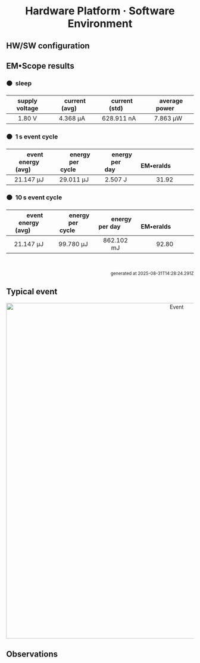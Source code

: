 
<h1 align="center">Hardware Platform · Software Environment</h1>

## HW/SW configuration

## EM&bull;Scope results

<!-- @emscope-pack:start -->


### 🟠&ensp;sleep

| supply voltage | &emsp;current (avg)&emsp; | &emsp;current (std)&emsp; | &emsp;average power&emsp;
|:---:|:---:|:---:|:---:|
| 1.80 V |   4.368 µA | 628.911 nA |   7.863 µW |

### 🟠&ensp;1&thinsp;s event cycle

| &emsp;&emsp;event energy (avg)&emsp;&emsp; | &emsp;&emsp;energy per cycle&emsp;&emsp; | &emsp;&emsp;energy per day&emsp;&emsp; | &emsp;&emsp;&emsp;**EM&bull;eralds**&emsp;&emsp;&emsp;
|:---:|:---:|:---:|:---:|
|  21.147 µJ |  29.011 µJ |   2.507 J | 31.92 |

### 🟠&ensp;10&thinsp;s event cycle

| &emsp;&emsp;event energy (avg)&emsp;&emsp; | &emsp;&emsp;energy per cycle&emsp;&emsp; | &emsp;&emsp;energy per day&emsp;&emsp; | &emsp;&emsp;&emsp;**EM&bull;eralds**&emsp;&emsp;&emsp;
|:---:|:---:|:---:|:---:|
|  21.147 µJ |  99.780 µJ | 862.102 mJ | 92.80 |

<br>
<p align="right"><sub>generated at 2025-08-31T14:28:24.291Z</sub></p>
    

<!-- @emscope-pack:end -->

## Typical event

<p align="center">
    <img src="si-g22e-ehk-rail-P-event-ID.png" alt="Event" width="900">
</p>

## Observations

